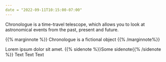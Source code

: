 ```yaml
---
date = "2022-09-11T10:15:00-07:00"
---
```


Chronologue is a time-travel telescope, which allows you to look at astronomical events from the past, present and future.

{{% marginnote %}} Chronologue is a fictional object {{% /marginnote%}}

Lorem ipsum dolor sit amet. {{% sidenote %}}Some sidenote{{% /sidenote %}} 
Text
Text 
Text